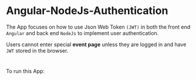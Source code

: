 # Angular-NodeJs-Authentication
The App focuses on how to use Json Web Token `(JWT)` in both the front end `Angular` and back end `NodeJs` to implement user authentication.

Users cannot enter special **event page** unless they are logged in and have `JWT` stored in the browser.
#
To run this App:
